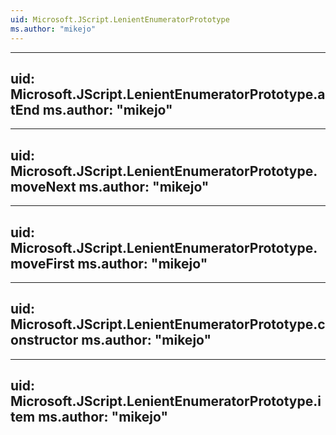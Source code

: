 ```yaml
---
uid: Microsoft.JScript.LenientEnumeratorPrototype
ms.author: "mikejo"
---
```


---
uid: Microsoft.JScript.LenientEnumeratorPrototype.atEnd
ms.author: "mikejo"
---

---
uid: Microsoft.JScript.LenientEnumeratorPrototype.moveNext
ms.author: "mikejo"
---

---
uid: Microsoft.JScript.LenientEnumeratorPrototype.moveFirst
ms.author: "mikejo"
---

---
uid: Microsoft.JScript.LenientEnumeratorPrototype.constructor
ms.author: "mikejo"
---

---
uid: Microsoft.JScript.LenientEnumeratorPrototype.item
ms.author: "mikejo"
---

